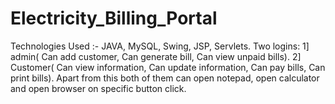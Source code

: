 # Electricity_Billing_Portal
Technologies Used :- JAVA, MySQL, Swing, JSP, Servlets. Two logins: 1] admin( Can add customer, Can generate bill, Can view unpaid bills). 2] Customer( Can view information, Can update information, Can pay bills, Can print bills). Apart from this both of them can open notepad, open calculator and open browser on specific button click.
